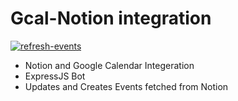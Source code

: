 # Gcal-Notion integration
[![refresh-events](https://github.com/Nish7/gcal-notion-bot/actions/workflows/refresh.yml/badge.svg)](https://github.com/Nish7/gcal-notion-bot/actions/workflows/refresh.yml)

- Notion and Google Calendar Integeration 
- ExpressJS Bot 
- Updates and Creates Events fetched from Notion
